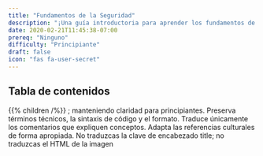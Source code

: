 ```yaml
---
title: "Fundamentos de la Seguridad"
description: "¡Una guía introductoria para aprender los fundamentos de la seguridad!"
date: 2020-02-21T11:45:38-07:00
prereq: "Ninguno"
difficulty: "Principiante"
draft: false
icon: "fas fa-user-secret"
---
```


## Tabla de contenidos

{{% children /%}}
; manteniendo claridad para principiantes.
        Preserva términos técnicos, la sintaxis de código y el formato. Traduce únicamente los comentarios que expliquen conceptos.
        Adapta las referencias culturales de forma apropiada. No traduzcas la clave de encabezado title; no traduzcas el HTML de la imagen